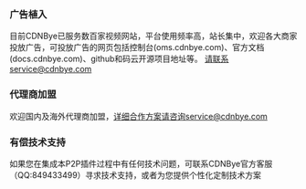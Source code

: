 ### 广告植入
目前CDNBye已服务数百家视频网站，平台使用频率高，站长集中，欢迎各大商家投放广告，可投放广告的网页包括控制台(oms.cdnbye.com)、官方文档(docs.cdnbye.com)、github和码云开源项目地址等。
请联系service@cdnbye.com

### 代理商加盟
欢迎国内及海外代理商加盟，详细合作方案请咨询service@cdnbye.com

### 有偿技术支持
如果您在集成本P2P插件过程中有任何技术问题，可联系CDNBye官方客服（QQ:849433499）寻求技术支持，或者为您提供个性化定制技术方案